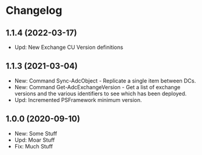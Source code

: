 ﻿# Changelog

## 1.1.4 (2022-03-17)

- Upd: New Exchange CU Version definitions

## 1.1.3 (2021-03-04)

- New: Command Sync-AdcObject - Replicate a single item between DCs.
- New: Command Get-AdcExchangeVersion - Get a list of exchange versions and the various identifiers to see which has been deployed.
- Upd: Incremented PSFramework minimum version.

## 1.0.0 (2020-09-10)

- New: Some Stuff
- Upd: Moar Stuff
- Fix: Much Stuff